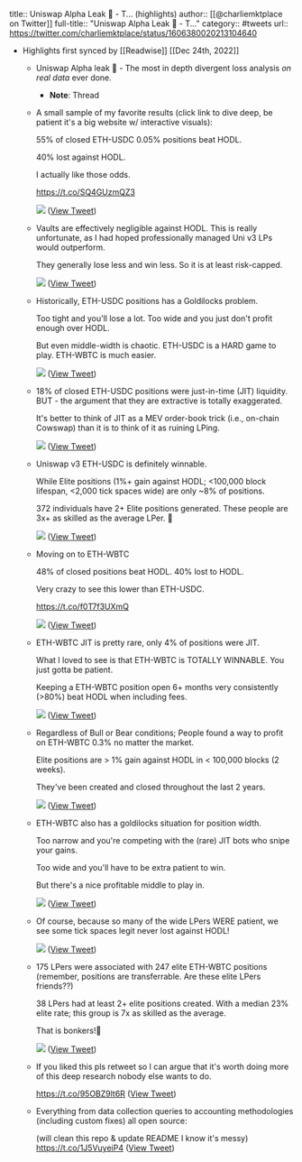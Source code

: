 title:: Uniswap Alpha Leak 🧵 - T... (highlights)
author:: [[@charliemktplace on Twitter]]
full-title:: "Uniswap Alpha Leak 🧵 - T..."
category:: #tweets
url:: https://twitter.com/charliemktplace/status/1606380020213104640

- Highlights first synced by [[Readwise]] [[Dec 24th, 2022]]
	- Uniswap Alpha leak 🧵 - The most in depth divergent loss analysis *on real data* ever done.
		- **Note**: Thread
	- A small sample of my favorite results (click link to dive deep, be patient it's a big website w/ interactive visuals): 
	  
	  55% of closed ETH-USDC 0.05% positions beat HODL.
	  
	  40% lost against HODL.
	  
	  I actually like those odds.
	  
	  https://t.co/SQ4GUzmQZ3 
	  
	  ![](https://pbs.twimg.com/media/Fkr7H9rXEAUxDZp.png) ([View Tweet](https://twitter.com/charliemktplace/status/1606380022217838592))
	- Vaults are effectively negligible against HODL. This is really unfortunate, as I had hoped professionally managed Uni v3 LPs would outperform.
	  
	  They generally lose less and win less. So it is at least risk-capped. 
	  
	  ![](https://pbs.twimg.com/media/Fkr7tP5XEAkeMiR.png) ([View Tweet](https://twitter.com/charliemktplace/status/1606380024344502272))
	- Historically, ETH-USDC positions has a Goldilocks problem.
	  
	  Too tight and you'll lose a lot. Too wide and you just don't profit enough over HODL.
	  
	  But even middle-width is chaotic. ETH-USDC is a HARD game to play. ETH-WBTC is much easier. 
	  
	  ![](https://pbs.twimg.com/media/Fkr7_J8WIAAHlTW.png) ([View Tweet](https://twitter.com/charliemktplace/status/1606380026613665800))
	- 18% of closed ETH-USDC positions were just-in-time (JIT) liquidity. BUT - the argument that they are extractive is totally exaggerated.
	  
	  It's better to think of JIT as a MEV order-book trick (i.e., on-chain Cowswap) than it is to think of it as ruining LPing. 
	  
	  ![](https://pbs.twimg.com/media/Fkr9aCXXEAcPZ-C.png) ([View Tweet](https://twitter.com/charliemktplace/status/1606380028463386624))
	- Uniswap v3 ETH-USDC is definitely winnable. 
	  
	  While Elite positions (1%+ gain against HODL; <100,000 block lifespan, <2,000 tick spaces wide) are only ~8% of positions.
	  
	  372 individuals have 2+ Elite positions generated.  These people are 3x+ as skilled as the average LPer. 👀 
	  
	  ![](https://pbs.twimg.com/media/Fkr94OHXEAUhXr4.jpg) ([View Tweet](https://twitter.com/charliemktplace/status/1606380030296264706))
	- Moving on to ETH-WBTC
	  
	  48% of closed positions beat HODL. 
	  40% lost to HODL.
	  
	  Very crazy to see this lower than ETH-USDC.
	  
	  https://t.co/f0T7f3UXmQ 
	  
	  ![](https://pbs.twimg.com/media/Fkr_YrSXEB0GB2T.png) ([View Tweet](https://twitter.com/charliemktplace/status/1606380032036900872))
	- ETH-WBTC JIT is pretty rare, only 4% of positions were JIT.
	  
	  What I loved to see is that ETH-WBTC is TOTALLY WINNABLE. You just gotta be patient.
	  
	  Keeping a ETH-WBTC position open 6+ months very consistently (>80%) beat HODL when including fees. 
	  
	  ![](https://pbs.twimg.com/media/Fkr_xPfX0AABDM_.jpg) ([View Tweet](https://twitter.com/charliemktplace/status/1606380033878200322))
	- Regardless of Bull or Bear conditions; People found a way to profit on ETH-WBTC 0.3% no matter the market.
	  
	  Elite positions are > 1% gain against HODL in < 100,000 blocks (2 weeks).
	  
	  They've been created and closed throughout the last 2 years. 
	  
	  ![](https://pbs.twimg.com/media/FksAaphXEA0w9Vk.png) ([View Tweet](https://twitter.com/charliemktplace/status/1606380035966963717))
	- ETH-WBTC also has a goldilocks situation for position width.
	  
	  Too narrow and you're competing with the (rare) JIT bots who snipe your gains.
	  
	  Too wide and you'll have to be extra patient to win.
	  
	  But there's a nice profitable middle to play in. 
	  
	  ![](https://pbs.twimg.com/media/FksA7jGXEAg0fIf.png) ([View Tweet](https://twitter.com/charliemktplace/status/1606380037850206238))
	- Of course, because so many of the wide LPers WERE patient, we see some tick spaces legit never lost against HODL! 
	  
	  ![](https://pbs.twimg.com/media/FksBZz7XEAUxvYL.png) ([View Tweet](https://twitter.com/charliemktplace/status/1606380039557242880))
	- 175 LPers were associated with 247 elite ETH-WBTC positions (remember, positions are transferrable. Are these elite LPers friends??) 
	  
	  38 LPers had at least 2+ elite positions created. With a median 23% elite rate; this group is 7x as skilled as the average. 
	  
	  That is bonkers!👀 
	  
	  ![](https://pbs.twimg.com/media/FksBmu0XoAAJH_V.jpg) ([View Tweet](https://twitter.com/charliemktplace/status/1606380041360793605))
	- If you liked this pls retweet so I can argue that it's worth doing more of this deep research nobody else wants to do.
	  
	  https://t.co/95OBZ9lt6R ([View Tweet](https://twitter.com/charliemktplace/status/1606380774025879552))
	- Everything from data collection queries to accounting methodologies (including custom fixes) all open source: 
	  
	  (will clean this repo & update README I know it's messy)
	  https://t.co/1J5VuyeiP4 ([View Tweet](https://twitter.com/charliemktplace/status/1606380853621243904))